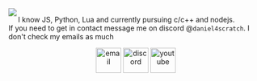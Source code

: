 
<img src="https://github-readme-stats.vercel.app/api/top-langs/?username=Daniel4-Scratch&layout=compact&hide=html,css,brainfuck" align="left">
<!--<img src="Group 60.png" style="border-radius:8px;">
<p></p>-->
<p align="left">
I know JS, Python, Lua and currently pursuing c/c++ and nodejs.<br>
If you need to get in contact message me on discord @<code>daniel4scratch</code>. I don't check my emails as much
</p>
<p align="center">
<a href="mailto:daniel4scratchhelp@gmail.com" target="blank"><img align="center" src="https://daniel4-scratch.is-a.dev/assets/icons/email.svg" alt="email" height="50" width="50" /></a>
<a href="https://discord.com/users/853820912628269088" target="blank"><img align="center" src="https://daniel4-scratch.is-a.dev/assets/icons/discord.svg" alt="discord" height="50" width="50" /></a>
<a href="https://youtube.com/@daniel4-dev" target="blank"><img align="center" src="https://daniel4-scratch.is-a.dev/assets/icons/youtube.svg" alt="youtube" height="50" width="50" /></a>
